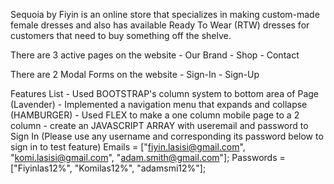 
Sequoia by Fiyin is an online store that specializes in making custom-made female dresses and also has available Ready To Wear (RTW) dresses for customers that need to buy something off the shelve.

There are 3 active pages on the website 
    - Our Brand 
    - Shop
    - Contact

There are 2 Modal Forms on the  website
    - Sign-In 
    - Sign-Up
    
Features List
    - Used BOOTSTRAP's column system to bottom area of Page (Lavender)
    - Implemented a navigation menu that expands and collapse (HAMBURGER)
    - Used FLEX to make a one column mobile page to a 2 column
    - create an JAVASCRIPT ARRAY with useremail and password to Sign In (Please use any username and corresponding its password below to sign in to test feature)
        Emails = ["fiyin.lasisi@gmail.com",  "komi.lasisi@gmail.com", "adam.smith@gmail.com"];
        Passwords = ["Fiyinlas12%", "Komilas12%", "adamsmi12%"];
    